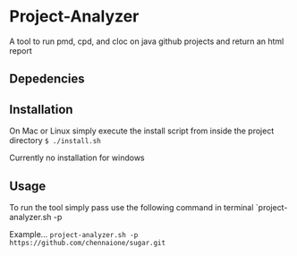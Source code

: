 # Project-Analyzer
A tool to run pmd, cpd, and cloc on java github projects and return an html report

## Depedencies

## Installation

On Mac or Linux simply execute the install script from inside the project directory
`$ ./install.sh`

Currently no installation for windows

## Usage

To run the tool simply pass use the following command in terminal
`project-analyzer.sh -p <HTTP github link>

Example...
`project-analyzer.sh -p https://github.com/chennaione/sugar.git`
